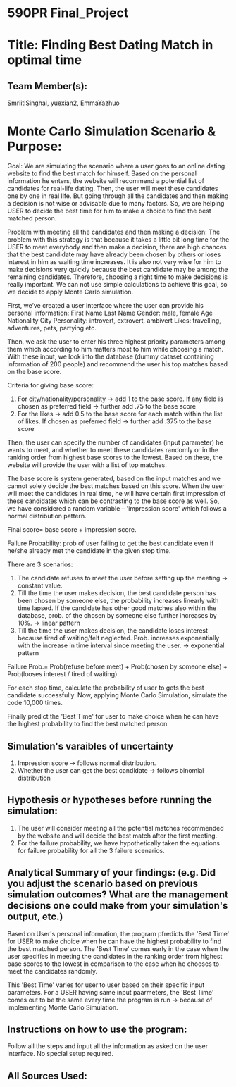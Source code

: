 # 590PR Final_Project

# Title: Finding Best Dating Match in optimal time

## Team Member(s):

SmriitiSinghal, yuexian2, EmmaYazhuo

# Monte Carlo Simulation Scenario & Purpose:
Goal: 
We are simulating the scenario where a user goes to an online dating website to find the best match for himself. Based on the personal information he enters, the website will recommend a potential list of candidates for real-life dating. Then, the user will meet these candidates one by one in real life. But going through all the candidates and then making a decision is not wise or advisable due to many factors. So, we are helping USER to decide the best time for him to make a choice to find the best matched person. 

Problem with meeting all the candidates and then making a decision:
The problem with this strategy is that because it takes a little bit long time for the USER to meet everybody and then make a decision, there are high chances that the best candidate may have already been chosen by others or loses interest in him as waiting time increases. It is also not very wise for him to make decisions very quickly because the best candidate may be among the remaining candidates. Therefore, choosing a right time to make decisions is really important.
We can not use simple calculations to achieve this goal, so we decide to apply Monte Carlo simulation.

First, we’ve created a user interface where the user can provide his personal information:
First Name
Last Name
Gender: male, female 
Age
Nationality
City
Personality: introvert, extrovert, ambivert 
Likes: travelling, adventures, pets, partying etc. 

Then, we ask the user to enter his three highest priority parameters among them which according to him matters most to him while choosing a match. With these input, we look into the database (dummy dataset containing information of 200 people) and recommend the user his top matches based on the base score. 

Criteria for giving base score:
1.	For city/nationality/personality -> add 1 to the base score.
If any field is chosen as preferred field -> further add .75 to the base score
2.	For the likes  -> add 0.5 to the base score for each match within the list of likes.
If chosen as preferred field -> further add .375 to the base score
 
Then, the user can specify the number of candidates (input parameter)  he wants to meet, and whether to meet these candidates randomly or in the ranking order from highest base scores to the lowest. Based on these, the website will provide the user with a list of top matches.

The base score is system generated, based on the input matches and we cannot solely decide the best matches based on this score. When the user will meet the candidates in real time, he will have certain first impression of these candidates which can be contrasting to the base score as well. So, we have considered a random variable – 'impression score' which follows a normal distribution pattern.

Final score= base score + impression score.

Failure Probability:
prob of user failing to get the best candidate even if he/she already met the candidate in the given stop time.

There are 3 scenarios:
1.	The candidate refuses to meet the user before setting up the meeting -> constant value.
2.	Till the time the user makes decision, the best candidate person has been chosen by someone else, the probability increases linearly with time lapsed. If the candidate has other good matches also within the database, prob. of the chosen by someone else further increases by 10%. -> linear pattern
3.	Till the time the user makes decision, the candidate loses interest because tired of waiting/felt neglected. Prob. increases exponentially with the increase in time interval since meeting the user. -> exponential pattern

Failure Prob.= Prob(refuse before meet) + Prob(chosen by someone else) + Prob(looses interest / tired of waiting)

For each stop time, calculate the probability of user to gets the best candidate successfully. Now, applying Monte Carlo Simulation, simulate the code 10,000 times.

 Finally predict the 'Best Time' for user to make choice when he can have the highest probability to find the best matched person. 
 
## Simulation's varaibles of uncertainty
1. Impression score -> follows normal distribution.
2. Whether the user can get the best candidate -> follows binomial distribution

## Hypothesis or hypotheses before running the simulation:
1. The user will consider meeting all the potential matches recommended by the website and will decide the best match after the first meeting. 
2. For the failure probability, we have hypothetically taken the equations for failure probability for all the 3 failure scenarios.

## Analytical Summary of your findings: (e.g. Did you adjust the scenario based on previous simulation outcomes?  What are the management decisions one could make from your simulation's output, etc.)

Based on User's personal information, the program pfredicts the 'Best Time' for USER to make choice when he can have the highest probability to find the best matched person. The 'Best Time' comes early in the case when the user specifies in meeting the candidates in the ranking order from highest base scores to the lowest in comparison to the case when he chooses to meet the candidates randomly. 

This 'Best Time' varies for user to user based on their specific input parameters.
For a USER having same input paarmeters, the 'Best Time' comes out to be the same every time the program is run -> because of                                                                                                               implementing Monte Carlo Simulation.
## Instructions on how to use the program:
Follow all the steps and input all the information as asked on the user interface. No special setup required.

## All Sources Used:
